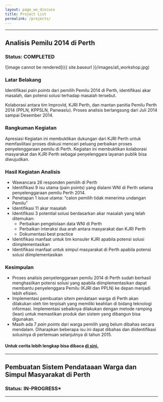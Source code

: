 ```yaml
---
layout: page_wo_discuss
title: Project List
permalink: /projects/
---
```


----
## Analisis Pemilu 2014 di Perth
### Status: COMPLETED

![image cannot be rendered]({{ site.baseurl }}/images/all_workshop.jpg)

### Latar Belakang
Identifikasi _pain points_ dari pemilih Pemilu 2014 di Perth, identifikasi akar masalah, dan potensi solusi terhadap masalah tersebut.

Kolaborasi antara tim ImprovId, KJRI Perth, dan mantan panitia Pemilu Perth 2014 (PPLN, KPPSLN, Panwaslu). Proses analisis berlangsung dari Juli 2014 sampai Desember 2014.

### Rangkuman Kegiatan
Apresiasi
Kegiatan ini membuktikan dukungan dari KJRI Perth untuk memfasilitasi proses diskusi mencari peluang perbaikan proses penyelenggaraan pemilu di Perth.
Kegiatan ini membuktikan kolaborasi masyarakat dan KJRI Perth sebagai penyelenggara layanan publik bisa diwujudkan.


### Hasil Kegiatan Analisis
* Wawancara 26 responden pemilih di Perth 
* Identifikasi 9 isu utama (pain points) yang dialami WNI di Perth selama penyelenggaraan pemilu Perth 2014.
* Penetapan 1 issue utama: “calon pemilih tidak menerima undangan Pemilu”
* Identifikasi 11 akar masalah 
* Identifikasi 3 potential solusi berdasarkan akar masalah yang telah ditemukan:
  - Perbaikan pengelolaan data WNI di Perth
  - Perbaikan interaksi dua arah antara masyarakat dan KJRI Perth
  - Dokumentasi best practice
* Identifikasi manfaat untuk tim konsuler KJRI apabila potensi solusi diimplementasikan
* Identifikasi manfaat untuk simpul masyarakat di Perth apabila potensi solusi diimplementasikan

### Kesimpulan
* Proses analisis penyelenggaraan pemilu 2014 di Perth sudah berhasil menghasilkan potensi solusi yang apabila diimplementasikan dapat membantu penyelenggara Pemilu (KJRI dan PPLN) ke depan menjadi lebih efisien.
* Implementasi pembuatan sitem pendataan warga di Perth akan dilakukan oleh tim terpisah yang memiliki keahlian di bidang teknologi informasi. Implementasi sebaiknya dilakukan dengan metode ramping (lean) untuk memastikan produk dan sistem yang dibangun bisa digunakan.
* Masih ada 7 _pain points_ dari warga pemilih yang belum dibahas secara mendalam. Diharapkan beberapa isu ini dapat dibahas dan diidentifikasi solusinya di pertemuan selanjutnya di tahun 2015.


#### Untuk cerita lebih lengkap bisa dibaca [di sini.](http://improvidperth.github.io/pemilu/)

----


## Pembuatan Sistem Pendataaan Warga dan Simpul Masyarakat di Perth

### Status: IN-PROGRESS*

----
